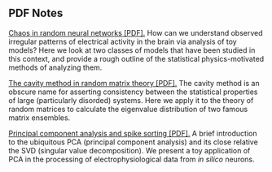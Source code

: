 ## PDF Notes

<a href="https://amahadevan99.github.io/files/neuro_jc.pdf">Chaos in random neural networks [PDF].</a>
How can we understand observed irregular patterns of electrical activity in the brain via analysis of toy models? Here we look at two classes of models that have been studied in this context, and provide a rough outline of the statistical physics-motivated methods of analyzing them.

<a href="https://amahadevan99.github.io/files/marchenko_pastur.pdf">The cavity method in random matrix theory [PDF].</a>
The cavity method is an obscure name for asserting consistency between the statistical properties of large (particularly disorded) systems. Here we apply it to the theory of random matrices to calculate the eigenvalue distribution of two famous matrix ensembles.

<a href="https://amahadevan99.github.io/files/pca_notes.pdf">Principal component analysis and spike sorting [PDF].</a>
A brief introduction to the ubiquitous PCA (principal component analysis) and its close relative the SVD (singular value decomposition). We present a toy application of PCA in the processing of electrophysiological data from _in silico_ neurons.